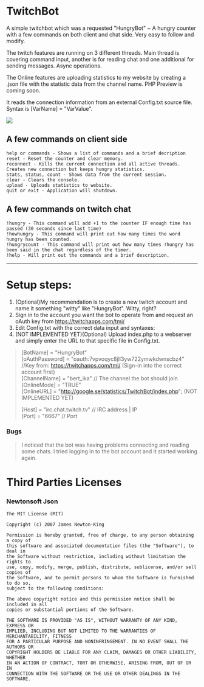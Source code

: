 # TwitchBot
A simple twitchbot which was a requested "HungryBot" ~ A hungry counter with a few commands on both client and chat side.
Very easy to follow and modify.

The twitch features are running on 3 different threads. Main thread is covering command input, another is for reading chat and one additional for sending messages. Async operations.

The Online features are uploading statistics to my website by creating a .json file with the statistic data from the channel name. PHP Preview is coming soon.

It reads the connection information from an external Config.txt source file.
Syntax is [VarName] = "VarValue".

![](http://bytevaultstudio.se/ShareX/HungryBot_jWH9wpuXaL.png)

## A few commands on client side
```
help or commands - Shows a list of commands and a brief decription
reset - Reset the counter and clear memory.
reconnect - Kills the current connection and all active threads. Creates new connection but keeps hungry statistics.
stats, status, count - Shows data from the current session.
clear - Clears the console.
upload - Uploads statistics to website.
quit or exit - Application will shutdown.
```
## A few commands on twitch chat
```
!hungry - This command will add +1 to the counter IF enough time has passed (30 seconds since last time)
!howhungry - This command will print out how many times the word hungry has been counted.
!hungrycount - This command will print out how many times !hungry has been said in the chat regardless of the timer.
!help - Will print out the commands and a brief description.
```
---------------------------------------------------------------------------------------------------------------------------------------
# Setup steps:
1. (Optional)My recommendation is to create a new twitch account and name it something "witty" like "HungryBot". Witty, right?
2. Sign in to the account you want the bot to operate from and request an oAuth key from https://twitchapps.com/tmi/
3. Edit Config.txt with the correct data input and syntaxes:
4. (NOT IMPLEMENTED YET)(Optional) Upload index.php to a webserver and simply enter the URL to that specific file in Config.txt.

>[BotName] = "HungryBot"  
>[oAuthPassword] = "oauth:7vpvoqyc8jll3yw722ymwkdwnscbz4" //Key from: https://twitchapps.com/tmi/ (Sign-in into the correct account first)   
>[ChannelName] = "bert_ika" // The channel the bot should join  
>[OnlineMode] = "TRUE"   
>[OnlineURL] = "http://google.se/statistics/TwitchBot/index.php"; (NOT IMPLEMENTED YET)
>  
>[Host] = "irc.chat.twitch.tv" // IRC address | IP  
>[Port] = "6667" // Port

### Bugs
>I noticed that the bot was having problems connecting and reading some chats. I tried logging in to the bot account and it started working again.

# Third Parties Licenses
### Newtonsoft Json
```
The MIT License (MIT)

Copyright (c) 2007 James Newton-King

Permission is hereby granted, free of charge, to any person obtaining a copy of
this software and associated documentation files (the "Software"), to deal in
the Software without restriction, including without limitation the rights to
use, copy, modify, merge, publish, distribute, sublicense, and/or sell copies of
the Software, and to permit persons to whom the Software is furnished to do so,
subject to the following conditions:

The above copyright notice and this permission notice shall be included in all
copies or substantial portions of the Software.

THE SOFTWARE IS PROVIDED "AS IS", WITHOUT WARRANTY OF ANY KIND, EXPRESS OR
IMPLIED, INCLUDING BUT NOT LIMITED TO THE WARRANTIES OF MERCHANTABILITY, FITNESS
FOR A PARTICULAR PURPOSE AND NONINFRINGEMENT. IN NO EVENT SHALL THE AUTHORS OR
COPYRIGHT HOLDERS BE LIABLE FOR ANY CLAIM, DAMAGES OR OTHER LIABILITY, WHETHER
IN AN ACTION OF CONTRACT, TORT OR OTHERWISE, ARISING FROM, OUT OF OR IN
CONNECTION WITH THE SOFTWARE OR THE USE OR OTHER DEALINGS IN THE SOFTWARE.
```

